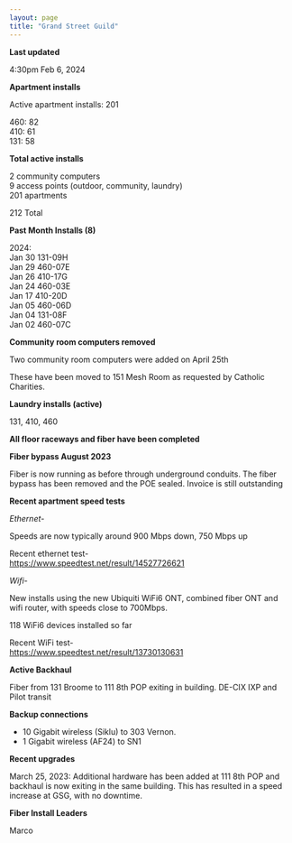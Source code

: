 ```yaml
---
layout: page
title: "Grand Street Guild"
---
```

**Last updated**

4:30pm Feb 6, 2024

**Apartment installs**
 
Active apartment installs: 201  

460: 82   
410: 61   
131: 58   

**Total active installs**

2 community computers   
9 access points (outdoor, community, laundry)   
201 apartments  

212 Total 

**Past Month Installs (8)**

2024:   
 Jan 30 131-09H  
 Jan 29 460-07E  
 Jan 26 410-17G  
 Jan 24 460-03E  
 Jan 17 410-20D  
 Jan 05 460-06D  
 Jan 04 131-08F  
 Jan 02 460-07C  

**Community room computers removed**

Two community room computers were added on April 25th

These have been moved to 151 Mesh Room as requested by Catholic Charities. 


**Laundry installs (active)**

131, 410, 460


**All floor raceways and fiber have been completed**

**Fiber bypass August 2023**

Fiber is now running as before through underground conduits. The fiber bypass has been removed and the POE sealed. Invoice is still outstanding

**Recent apartment speed tests**

*Ethernet-*

Speeds are now typically around 900 Mbps down, 750 Mbps up  

Recent ethernet test-  
https://www.speedtest.net/result/14527726621

*Wifi-*

New installs using the new Ubiquiti WiFi6 ONT, combined fiber ONT and wifi router, with speeds close to 700Mbps.  

118 WiFi6 devices installed so far

Recent WiFi test-  
https://www.speedtest.net/result/13730130631

**Active Backhaul**

Fiber from 131 Broome to 111 8th POP exiting in building. DE-CIX IXP and Pilot transit

**Backup connections**

- 10 Gigabit wireless (Siklu) to 303 Vernon. 
- 1 Gigabit wireless (AF24) to SN1

**Recent upgrades**

March 25, 2023: Additional hardware has been added at 111 8th POP and backhaul is now exiting in the same building. This has resulted in a speed increase at GSG, with no downtime.


**Fiber Install Leaders**  

Marco







